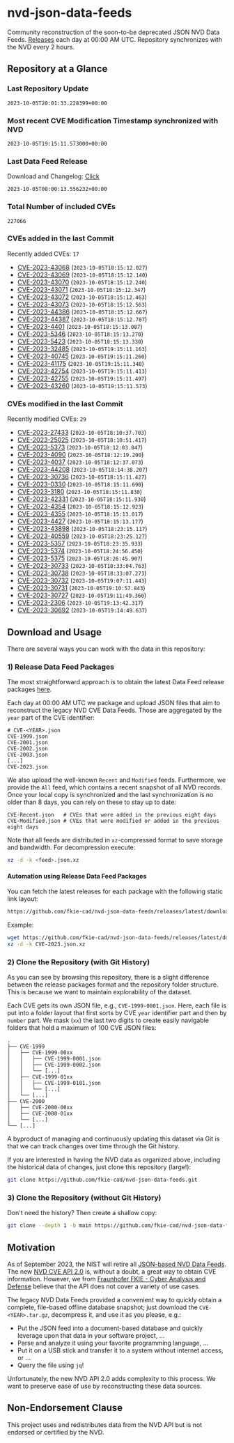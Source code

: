 # nvd-json-data-feeds

Community reconstruction of the soon-to-be deprecated JSON NVD Data Feeds. 
[Releases](https://github.com/fkie-cad/nvd-json-data-feeds/releases/latest) each day at 00:00 AM UTC.
Repository synchronizes with the NVD every 2 hours.

## Repository at a Glance

### Last Repository Update

```plain
2023-10-05T20:01:33.228399+00:00
```

### Most recent CVE Modification Timestamp synchronized with NVD

```plain
2023-10-05T19:15:11.573000+00:00
```

### Last Data Feed Release

Download and Changelog: [Click](https://github.com/fkie-cad/nvd-json-data-feeds/releases/latest)

```plain
2023-10-05T00:00:13.556232+00:00
```

### Total Number of included CVEs

```plain
227066
```

### CVEs added in the last Commit

Recently added CVEs: `17`

* [CVE-2023-43068](CVE-2023/CVE-2023-430xx/CVE-2023-43068.json) (`2023-10-05T18:15:12.027`)
* [CVE-2023-43069](CVE-2023/CVE-2023-430xx/CVE-2023-43069.json) (`2023-10-05T18:15:12.140`)
* [CVE-2023-43070](CVE-2023/CVE-2023-430xx/CVE-2023-43070.json) (`2023-10-05T18:15:12.240`)
* [CVE-2023-43071](CVE-2023/CVE-2023-430xx/CVE-2023-43071.json) (`2023-10-05T18:15:12.347`)
* [CVE-2023-43072](CVE-2023/CVE-2023-430xx/CVE-2023-43072.json) (`2023-10-05T18:15:12.463`)
* [CVE-2023-43073](CVE-2023/CVE-2023-430xx/CVE-2023-43073.json) (`2023-10-05T18:15:12.563`)
* [CVE-2023-44386](CVE-2023/CVE-2023-443xx/CVE-2023-44386.json) (`2023-10-05T18:15:12.667`)
* [CVE-2023-44387](CVE-2023/CVE-2023-443xx/CVE-2023-44387.json) (`2023-10-05T18:15:12.787`)
* [CVE-2023-4401](CVE-2023/CVE-2023-44xx/CVE-2023-4401.json) (`2023-10-05T18:15:13.087`)
* [CVE-2023-5346](CVE-2023/CVE-2023-53xx/CVE-2023-5346.json) (`2023-10-05T18:15:13.270`)
* [CVE-2023-5423](CVE-2023/CVE-2023-54xx/CVE-2023-5423.json) (`2023-10-05T18:15:13.330`)
* [CVE-2023-32485](CVE-2023/CVE-2023-324xx/CVE-2023-32485.json) (`2023-10-05T19:15:11.163`)
* [CVE-2023-40745](CVE-2023/CVE-2023-407xx/CVE-2023-40745.json) (`2023-10-05T19:15:11.260`)
* [CVE-2023-41175](CVE-2023/CVE-2023-411xx/CVE-2023-41175.json) (`2023-10-05T19:15:11.340`)
* [CVE-2023-42754](CVE-2023/CVE-2023-427xx/CVE-2023-42754.json) (`2023-10-05T19:15:11.413`)
* [CVE-2023-42755](CVE-2023/CVE-2023-427xx/CVE-2023-42755.json) (`2023-10-05T19:15:11.497`)
* [CVE-2023-43260](CVE-2023/CVE-2023-432xx/CVE-2023-43260.json) (`2023-10-05T19:15:11.573`)


### CVEs modified in the last Commit

Recently modified CVEs: `29`

* [CVE-2023-27433](CVE-2023/CVE-2023-274xx/CVE-2023-27433.json) (`2023-10-05T18:10:37.703`)
* [CVE-2023-25025](CVE-2023/CVE-2023-250xx/CVE-2023-25025.json) (`2023-10-05T18:10:51.417`)
* [CVE-2023-5373](CVE-2023/CVE-2023-53xx/CVE-2023-5373.json) (`2023-10-05T18:12:03.847`)
* [CVE-2023-4090](CVE-2023/CVE-2023-40xx/CVE-2023-4090.json) (`2023-10-05T18:12:19.200`)
* [CVE-2023-4037](CVE-2023/CVE-2023-40xx/CVE-2023-4037.json) (`2023-10-05T18:12:37.073`)
* [CVE-2023-44208](CVE-2023/CVE-2023-442xx/CVE-2023-44208.json) (`2023-10-05T18:14:38.207`)
* [CVE-2023-30736](CVE-2023/CVE-2023-307xx/CVE-2023-30736.json) (`2023-10-05T18:15:11.427`)
* [CVE-2023-0330](CVE-2023/CVE-2023-03xx/CVE-2023-0330.json) (`2023-10-05T18:15:11.690`)
* [CVE-2023-3180](CVE-2023/CVE-2023-31xx/CVE-2023-3180.json) (`2023-10-05T18:15:11.830`)
* [CVE-2023-42331](CVE-2023/CVE-2023-423xx/CVE-2023-42331.json) (`2023-10-05T18:15:11.930`)
* [CVE-2023-4354](CVE-2023/CVE-2023-43xx/CVE-2023-4354.json) (`2023-10-05T18:15:12.923`)
* [CVE-2023-4355](CVE-2023/CVE-2023-43xx/CVE-2023-4355.json) (`2023-10-05T18:15:13.017`)
* [CVE-2023-4427](CVE-2023/CVE-2023-44xx/CVE-2023-4427.json) (`2023-10-05T18:15:13.177`)
* [CVE-2023-43898](CVE-2023/CVE-2023-438xx/CVE-2023-43898.json) (`2023-10-05T18:23:15.117`)
* [CVE-2023-40559](CVE-2023/CVE-2023-405xx/CVE-2023-40559.json) (`2023-10-05T18:23:25.127`)
* [CVE-2023-5357](CVE-2023/CVE-2023-53xx/CVE-2023-5357.json) (`2023-10-05T18:23:35.933`)
* [CVE-2023-5374](CVE-2023/CVE-2023-53xx/CVE-2023-5374.json) (`2023-10-05T18:24:56.450`)
* [CVE-2023-5375](CVE-2023/CVE-2023-53xx/CVE-2023-5375.json) (`2023-10-05T18:26:45.907`)
* [CVE-2023-30733](CVE-2023/CVE-2023-307xx/CVE-2023-30733.json) (`2023-10-05T18:33:04.763`)
* [CVE-2023-30738](CVE-2023/CVE-2023-307xx/CVE-2023-30738.json) (`2023-10-05T18:33:07.273`)
* [CVE-2023-30732](CVE-2023/CVE-2023-307xx/CVE-2023-30732.json) (`2023-10-05T19:07:11.443`)
* [CVE-2023-30731](CVE-2023/CVE-2023-307xx/CVE-2023-30731.json) (`2023-10-05T19:10:57.843`)
* [CVE-2023-30727](CVE-2023/CVE-2023-307xx/CVE-2023-30727.json) (`2023-10-05T19:11:49.360`)
* [CVE-2023-2306](CVE-2023/CVE-2023-23xx/CVE-2023-2306.json) (`2023-10-05T19:13:42.317`)
* [CVE-2023-30692](CVE-2023/CVE-2023-306xx/CVE-2023-30692.json) (`2023-10-05T19:14:49.637`)


## Download and Usage

There are several ways you can work with the data in this repository:

### 1) Release Data Feed Packages

The most straightforward approach is to obtain the latest Data Feed release packages [here](https://github.com/fkie-cad/nvd-json-data-feeds/releases/latest).

Each day at 00:00 AM UTC we package and upload JSON files that aim to reconstruct the legacy NVD CVE Data Feeds.
Those are aggregated by the `year` part of the CVE identifier:

```
# CVE-<YEAR>.json
CVE-1999.json
CVE-2001.json
CVE-2002.json
CVE-2003.json
[...]
CVE-2023.json
```

We also upload the well-known `Recent` and `Modified` feeds.
Furthermore, we provide the `All` feed, which contains a recent snapshot of all NVD records.
Once your local copy is synchronized and the last synchronization is no older than 8 days, you can rely on these to stay up to date:

```plain
CVE-Recent.json   # CVEs that were added in the previous eight days
CVE-Modified.json # CVEs that were modified or added in the previous eight days
```

Note that all feeds are distributed in `xz`-compressed format to save storage and bandwidth.
For decompression execute:

```sh
xz -d -k <feed>.json.xz
```


#### Automation using Release Data Feed Packages

You can fetch the latest releases for each package with the following static link layout:

```sh
https://github.com/fkie-cad/nvd-json-data-feeds/releases/latest/download/CVE-<YEAR>.json.xz
```

Example:

```sh
wget https://github.com/fkie-cad/nvd-json-data-feeds/releases/latest/download/CVE-2023.json.xz
xz -d -k CVE-2023.json.xz
```

### 2) Clone the Repository (with Git History)

As you can see by browsing this repository, there is a slight difference between the release packages format and the repository folder structure.
This is because we want to maintain explorability of the dataset.

Each CVE gets its own JSON file, e.g., `CVE-1999-0001.json`.
Here, each file is put into a folder layout that first sorts by CVE `year` identifier part and then by `number` part.
We mask (`xx`) the last two digits to create easily navigable folders that hold a maximum of 100 CVE JSON files:

```plain
.
├── CVE-1999
│   ├── CVE-1999-00xx
│   │   ├── CVE-1999-0001.json
│   │   ├── CVE-1999-0002.json
│   │   └── [...]
│   ├── CVE-1999-01xx
│   │   ├── CVE-1999-0101.json
│   │   └── [...]
│   └── [...]
├── CVE-2000
│   ├── CVE-2000-00xx
│   ├── CVE-2000-01xx
│   └── [...]
└── [...]
```

A byproduct of managing and continuously updating this dataset via Git is that we can track changes over time through the Git history.

If you are interested in having the NVD data as organized above, including the historical data of changes, just clone this repository (large!):

```sh
git clone https://github.com/fkie-cad/nvd-json-data-feeds.git
```

### 3) Clone the Repository (without Git History)

Don't need the history? Then create a shallow copy:

```sh
git clone --depth 1 -b main https://github.com/fkie-cad/nvd-json-data-feeds.git
```

## Motivation

As of September 2023, the NIST will retire all [JSON-based NVD Data Feeds](https://nvd.nist.gov/vuln/data-feeds#divRetirementBanner-1).
The new [NVD CVE API 2.0](https://nvd.nist.gov/developers/vulnerabilities) is, without a doubt, a great way to obtain CVE information.
However, we from [Fraunhofer FKIE - Cyber Analysis and Defense](https://www.fkie.fraunhofer.de/en/departments/cad.html) believe that the API does not cover a variety of use cases.

The legacy NVD Data Feeds provided a convenient way to quickly obtain a complete, file-based offline database snapshot; just download the `CVE-<YEAR>.tar.gz`, decompress it, and use it as you please, e.g.:

* Put the JSON feed into a document-based database and quickly leverage upon that data in your software project, ...
* Parse and analyze it using your favorite programming language, ...
* Put it on a USB stick and transfer it to a system without internet access, or ...
* Query the file using `jq`!

Unfortunately, the new NVD API 2.0 adds complexity to this process.
We want to preserve ease of use by reconstructing these data sources.

## Non-Endorsement Clause

This project uses and redistributes data from the NVD API but is not endorsed or certified by the NVD.
